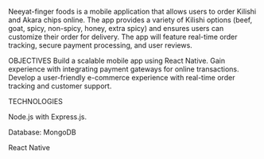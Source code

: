 Neeyat-finger foods is a mobile application that allows users to order Kilishi and Akara chips online. The app provides a variety of Kilishi options (beef, goat, spicy, non-spicy, honey, extra spicy) and ensures users can customize their order for delivery. The app will feature real-time order tracking, secure payment processing, and user reviews.

OBJECTIVES
Build a scalable mobile app using React Native.
Gain experience with integrating payment gateways for online transactions.
Develop a user-friendly e-commerce experience with real-time order tracking and customer support.

TECHNOLOGIES

Node.js with Express.js.

Database: MongoDB 

React Native 
